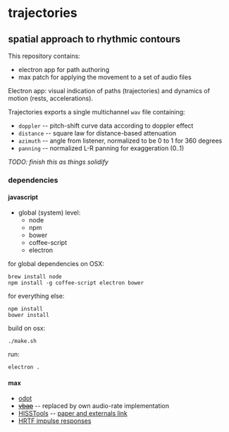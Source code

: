 # trajectories
## spatial approach to rhythmic contours

This repository contains:

* electron app for path authoring
* max patch for applying the movement to a set of audio files

Electron app: visual indication of paths (trajectories) and dynamics of motion (rests, accelerations).

Trajectories exports a single multichannel `wav` file containing:

* `doppler` -- pitch-shift curve data according to doppler effect
* `distance` -- square law for distance-based attenuation
* `azimuth` -- angle from listener, normalized to be 0 to 1 for 360 degrees
* `panning` -- normalized L-R panning for exaggeration (0..1)

*TODO: finish this as things solidify*

### dependencies

#### javascript

* global (system) level:
    * node
    * npm
    * bower
    * coffee-script
    * electron

for global dependencies on OSX:

```
brew install node
npm install -g coffee-script electron bower
```

for everything else:

```
npm install
bower install
```

build on osx:

```
./make.sh
```

run:

```
electron .
```

#### max

* [odot](https://github.com/CNMAT/CNMAT-odot/releases)
* ~~[vbap](http://legacy.spa.aalto.fi/software/vbap/MAX_MSP/VBAP_v_1.03_OSXunivers_windows/)~~ -- replaced by own audio-rate implementation
* [HISSTools](http://www.thehiss.org) -- [paper and externals link](http://eprints.hud.ac.uk/14897/)
* [HRTF impulse responses](http://sound.media.mit.edu/resources/KEMAR.html)

